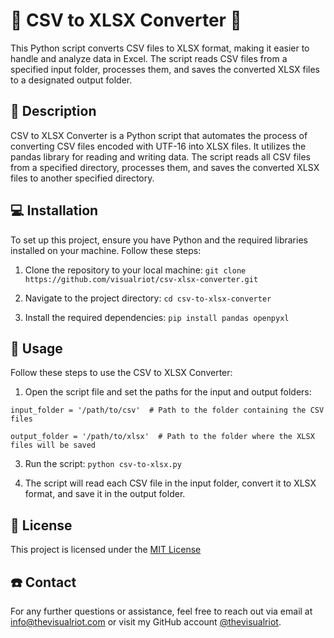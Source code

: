 
# 📄 CSV to XLSX Converter 📄

This Python script converts CSV files to XLSX format, making it easier to handle and analyze data in Excel. The script reads CSV files from a specified input folder, processes them, and saves the converted XLSX files to a designated output folder.


## 📝 Description

CSV to XLSX Converter is a Python script that automates the process of converting CSV files encoded with UTF-16 into XLSX files. It utilizes the pandas library for reading and writing data. The script reads all CSV files from a specified directory, processes them, and saves the converted XLSX files to another specified directory.

## 💻 Installation

To set up this project, ensure you have Python and the required libraries installed on your machine. Follow these steps:

1. Clone the repository to your local machine: `git clone https://github.com/visualriot/csv-xlsx-converter.git`

2. Navigate to the project directory: `cd csv-to-xlsx-converter`

3. Install the required dependencies: `pip install pandas openpyxl`

## 🚀 Usage

Follow these steps to use the CSV to XLSX Converter:

1. Open the script file and set the paths for the input and output folders:

`input_folder = '/path/to/csv'  # Path to the folder containing the CSV files`

`output_folder = '/path/to/xlsx'  # Path to the folder where the XLSX files will be saved`

3. Run the script: `python csv-to-xlsx.py`

4. The script will read each CSV file in the input folder, convert it to XLSX format, and save it in the output folder.


## 📜 License

This project is licensed under the [MIT License](https://choosealicense.com/licenses/mit/)

## ☎️ Contact

For any further questions or assistance, feel free to reach out via email at info@thevisualriot.com or visit my GitHub account [@thevisualriot](https://www.github.com/thevisualriot).
